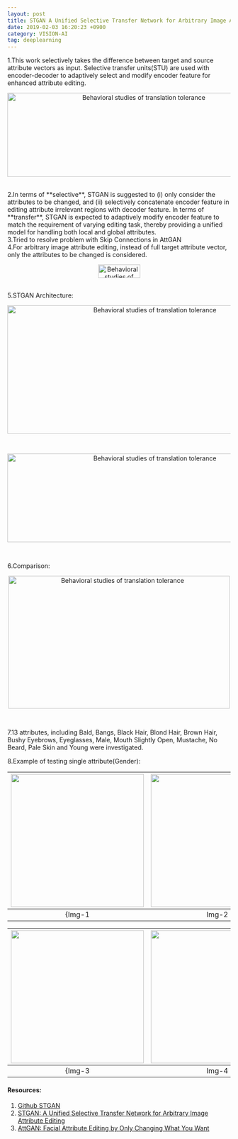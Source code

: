 ```yaml
---
layout: post 
title: STGAN A Unified Selective Transfer Network for Arbitrary Image Attribute Editing 
date: 2019-02-03 16:20:23 +0900 
category: VISION-AI 
tag: deeplearning
---
```


1.This work selectively takes the difference between target and source attribute vectors as input. Selective transfer units(STU) are used with encoder-decoder to adaptively select and modify encoder feature for enhanced attribute editing.

<p align="center">
  <img title="STGAN" width="600" height="190" src="https://github.com/ShihabYasin/shihabyasin.github.io/blob/gh-pages/public/img/13.png?raw=true" alt="Behavioral studies of translation tolerance">
</p>
<br> 
2.In terms of **selective**, STGAN is suggested to (i) only consider the attributes to be changed, and (ii) selectively concatenate encoder feature in editing attribute irrelevant regions with decoder feature. In terms of **transfer**, STGAN is expected to adaptively modify encoder feature to match the requirement of varying editing task, thereby providing a unified model for handling both local and global attributes.
<br> 
3.Tried to resolve problem with Skip Connections in AttGAN
<br> 
4.For arbitrary image attribute editing, instead of full target attribute vector, only the attributes to be changed is considered.

<p align="center">
  <img title="STGAN" width="95" height="30" src="https://github.com/ShihabYasin/shihabyasin.github.io/blob/gh-pages/public/img/14.png?raw=true" alt="Behavioral studies of translation tolerance">
</p>

<br> 
5.STGAN Architecture:

<p align="center">
  <img title="STGAN" width="650" height="290" src="https://github.com/ShihabYasin/shihabyasin.github.io/blob/gh-pages/public/img/15.png?raw=true" alt="Behavioral studies of translation tolerance">
</p>

<br>

<p align="center">
  <img title="STGAN" width="650" height="200" src="https://github.com/ShihabYasin/shihabyasin.github.io/blob/gh-pages/public/img/16.png?raw=true" alt="Behavioral studies of translation tolerance">
</p>

<br> 

6.Comparison: 

<p align="center">
  <img title="STGAN" width="500" height="300" src="https://github.com/ShihabYasin/shihabyasin.github.io/blob/gh-pages/public/img/17.png?raw=true" alt="Behavioral studies of translation tolerance">
</p>

<br> 

7.13 attributes, including Bald, Bangs, Black Hair, Blond Hair, Brown Hair, Bushy Eyebrows, Eyeglasses, Male, Mouth Slightly Open, Mustache, No Beard, Pale Skin and Young were investigated.
<br> 


8.Example of testing single attribute(Gender):

|<img title="STGAN" width="300" height="300" src="https://github.com/ShihabYasin/shihabyasin.github.io/blob/gh-pages/public/img/18.png?raw=true" alt="">|<img title="STGAN" width="300" height="300" src="https://github.com/ShihabYasin/shihabyasin.github.io/blob/gh-pages/public/img/19.png?raw=true" alt="">|
|:--:|:--:|
{Img-1|Img-2|

|<img title="STGAN" width="300" height="300" src="https://github.com/ShihabYasin/shihabyasin.github.io/blob/gh-pages/public/img/20.png?raw=true" alt="">|<img title="STGAN" width="300" height="300" src="https://github.com/ShihabYasin/shihabyasin.github.io/blob/gh-pages/public/img/21.png?raw=true" alt="">|
|:--:|:--:|
{Img-3|Img-4|

 
#### Resources:

1. [Github STGAN](https://github.com/csmliu/STGAN)
2. [STGAN: A Unified Selective Transfer Network for Arbitrary Image Attribute Editing](https://arxiv.org/abs/1904.09709)
3. [AttGAN: Facial Attribute Editing by Only Changing What You Want](https://arxiv.org/pdf/1711.10678.pdf)
